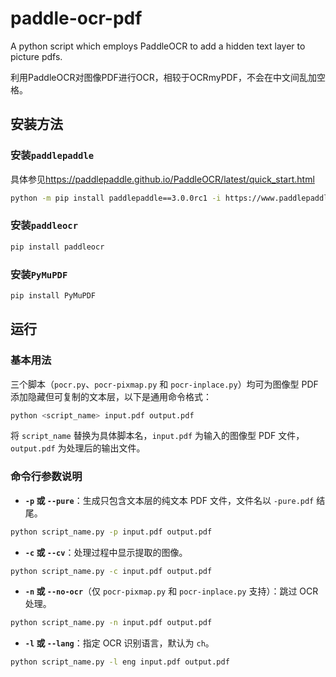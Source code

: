 # paddle-ocr-pdf

A python script which employs PaddleOCR to add a hidden text layer to picture pdfs.

利用PaddleOCR对图像PDF进行OCR，相较于OCRmyPDF，不会在中文间乱加空格。

## 安装方法

### **安装`paddlepaddle`**

具体参见<https://paddlepaddle.github.io/PaddleOCR/latest/quick_start.html>

```bash
python -m pip install paddlepaddle==3.0.0rc1 -i https://www.paddlepaddle.org.cn/packages/stable/cpu/
```

### **安装`paddleocr`**

```bash
pip install paddleocr
```

### **安装`PyMuPDF`**

```bash
pip install PyMuPDF
```

## 运行


### 基本用法

三个脚本（`pocr.py`、`pocr-pixmap.py` 和 `pocr-inplace.py`）均可为图像型 PDF 添加隐藏但可复制的文本层，以下是通用命令格式：

```bash
python <script_name> input.pdf output.pdf
```

将 `script_name` 替换为具体脚本名，`input.pdf` 为输入的图像型 PDF 文件，`output.pdf` 为处理后的输出文件。

### 命令行参数说明

- **`-p` 或 `--pure`**：生成只包含文本层的纯文本 PDF 文件，文件名以 `-pure.pdf` 结尾。

```bash
python script_name.py -p input.pdf output.pdf
```

- **`-c` 或 `--cv`**：处理过程中显示提取的图像。

```bash
python script_name.py -c input.pdf output.pdf
```

- **`-n` 或 `--no-ocr`**（仅 `pocr-pixmap.py` 和 `pocr-inplace.py` 支持）：跳过 OCR 处理。

```bash
python script_name.py -n input.pdf output.pdf
```

- **`-l` 或 `--lang`**：指定 OCR 识别语言，默认为 `ch`。

```bash
python script_name.py -l eng input.pdf output.pdf
```


